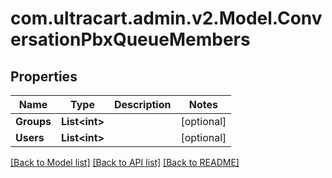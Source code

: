 
# com.ultracart.admin.v2.Model.ConversationPbxQueueMembers

## Properties

Name | Type | Description | Notes
------------ | ------------- | ------------- | -------------
**Groups** | **List&lt;int&gt;** |  | [optional] 
**Users** | **List&lt;int&gt;** |  | [optional] 

[[Back to Model list]](../README.md#documentation-for-models)
[[Back to API list]](../README.md#documentation-for-api-endpoints)
[[Back to README]](../README.md)

